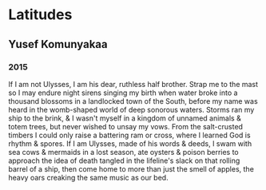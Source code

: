 # Latitudes
## Yusef Komunyakaa
### 2015

If I am not Ulysses, I am
his dear, ruthless half brother.
Strap me to the mast
so I may endure night sirens
singing my birth when water
broke into a thousand blossoms
in a landlocked town of the South,
before my name was heard
in the womb-shaped world
of deep sonorous waters.
Storms ran my ship to the brink,
& I wasn't myself in a kingdom
of unnamed animals & totem trees,
but never wished to unsay my vows.
From the salt-crusted timbers
I could only raise a battering ram
or cross, where I learned God
is rhythm & spores. If I am
Ulysses, made of his words
& deeds, I swam with sea cows
& mermaids in a lost season,
ate oysters & poison berries
to approach the idea of death
tangled in the lifeline's slack
on that rolling barrel of a ship,
then come home to more than just
the smell of apples, the heavy oars
creaking the same music as our bed.
